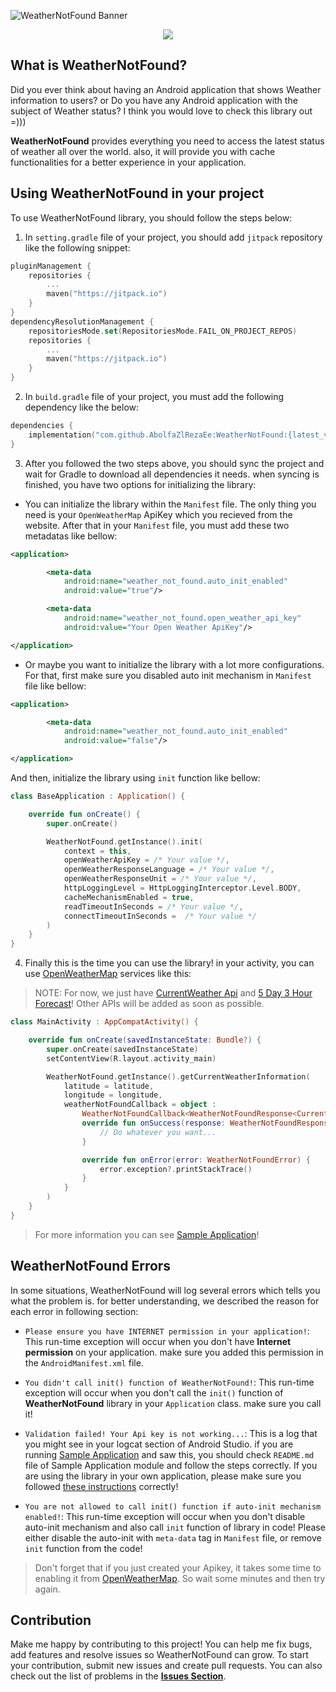![WeatherNotFound Banner](https://github.com/AbolfaZlRezaEe/WeatherNotFound/assets/73066290/52b6d69c-633d-4507-9039-72c956b468bf)

<p align="center">
<img src="https://jitpack.io/v/AbolfaZlRezaEe/WeatherNotFound.svg" >
</p>

## What is WeatherNotFound?

Did you ever think about having an Android application that shows Weather information to users? or Do you have any Android application with the subject of Weather status? I think you would love to check this library out =)))

**WeatherNotFound** provides everything you need to access the latest status of weather all over the world. also, it will provide you with cache functionalities for a better experience in your application.

## Using WeatherNotFound in your project

To use WeatherNotFound library, you should follow the steps below:

1. In `setting.gradle` file of your project, you should add `jitpack` repository like the following snippet:

```kotlin
pluginManagement {
    repositories {
        ...
        maven("https://jitpack.io")
    }
}
dependencyResolutionManagement {
    repositoriesMode.set(RepositoriesMode.FAIL_ON_PROJECT_REPOS)
    repositories {
        ...
        maven("https://jitpack.io")
    }
}
```

2. In `build.gradle` file of your project, you must add the following dependency like the below:

```kotlin
dependencies {
    implementation("com.github.AbolfaZlRezaEe:WeatherNotFound:{latest_version}")
}
```

3. After you followed the two steps above, you should sync the project and wait for Gradle to download all dependencies it needs. when syncing is finished, you have two options for initializing the library:

- You can initialize the library within the `Manifest` file. The only thing you need is your `OpenWeatherMap` ApiKey which you recieved from the website. After that in your `Manifest` file, you must add these two metadatas like bellow:

```xml
<application>

        <meta-data
            android:name="weather_not_found.auto_init_enabled"
            android:value="true"/>

        <meta-data
            android:name="weather_not_found.open_weather_api_key"
            android:value="Your Open Weather ApiKey"/>

</application>
```

- Or maybe you want to initialize the library with a lot more configurations. For that, first make sure you disabled auto init mechanism in `Manifest` file like bellow:

```xml
<application>

        <meta-data
            android:name="weather_not_found.auto_init_enabled"
            android:value="false"/>

</application>
```

And then, initialize the library using `init` function like bellow:

```kotlin
class BaseApplication : Application() {

    override fun onCreate() {
        super.onCreate()

        WeatherNotFound.getInstance().init(
            context = this,
            openWeatherApiKey = /* Your value */,
            openWeatherResponseLanguage = /* Your value */,
            openWeatherResponseUnit = /* Your value */,
            httpLoggingLevel = HttpLoggingInterceptor.Level.BODY,
            cacheMechanismEnabled = true,
            readTimeoutInSeconds = /* Your value */,
            connectTimeoutInSeconds =  /* Your value */
        )
    }
}
```

4. Finally this is the time you can use the library! in your activity, you can use [OpenWeatherMap](https://openweathermap.org/) services like this:

> NOTE: For now, we just have [CurrentWeather Api](https://openweathermap.org/current) and [5 Day 3 Hour Forecast](https://openweathermap.org/forecast5)! Other APIs will be added as soon as possible.

```kotlin
class MainActivity : AppCompatActivity() {

    override fun onCreate(savedInstanceState: Bundle?) {
        super.onCreate(savedInstanceState)
        setContentView(R.layout.activity_main)

        WeatherNotFound.getInstance().getCurrentWeatherInformation(
            latitude = latitude,
            longitude = longitude,
            weatherNotFoundCallback = object :
                WeatherNotFoundCallback<WeatherNotFoundResponse<CurrentWeatherModel>, WeatherNotFoundError> {
                override fun onSuccess(response: WeatherNotFoundResponse<CurrentWeatherModel>) {
                    // Do whatever you want...
                }

                override fun onError(error: WeatherNotFoundError) {
                    error.exception?.printStackTrace()
                }
            }
        )
    }
}
```

> For more information you can see [Sample Application](https://github.com/AbolfaZlRezaEe/WeatherNotFound/tree/develop/app)!

## WeatherNotFound Errors

In some situations, WeatherNotFound will log several errors which tells you what the problem is. for better understanding, we described the reason for each error in following section:

- `Please ensure you have INTERNET permission in your application!`: This run-time exception will occur when you don't have **Internet permission** on your application. make sure you added this permission in the `AndroidManifest.xml` file.

- `You didn't call init() function of WeatherNotFound!`: This run-time exception will occur when you don't call the `init()` function of **WeatherNotFound** library in your `Application` class. make sure you call it!

- `Validation failed! Your Api key is not working...`: This is a log that you might see in your logcat section of Android Studio. if you are running [Sample Application](https://github.com/AbolfaZlRezaEe/WeatherNotFound/tree/develop/app) and saw this, you should check `README.md` file of Sample Application module and follow the steps correctly. If you are using the library in your own application, please make sure you followed [these instructions](https://github.com/AbolfaZlRezaEe/WeatherNotFound/tree/sample_app_readme#using-weathernotfound-in-your-project) correctly!

- `You are not allowed to call init() function if auto-init mechanism enabled!`: This run-time exception will occur when you don't disable auto-init mechanism and also call `init` function of library in code! Please either disable the auto-init with `meta-data` tag in `Manifest` file, or remove `init` function from the code!

> Don't forget that if you just created your Apikey, it takes some time to enabling it from [OpenWeatherMap](https://openweathermap.org/). So wait some minutes and then try again.

## Contribution
Make me happy by contributing to this project! You can help me fix bugs, add features and resolve issues so WeatherNotFound can grow.
To start your contribution, submit new issues and create pull requests. You can also check out the list of problems in the **[Issues Section](https://github.com/AbolfaZlRezaEe/WeatherNotFound/issues)**.
